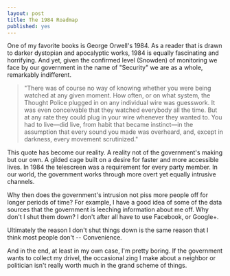 ```yaml
---
layout: post
title: The 1984 Roadmap
published: yes
---
```


One of my favorite books is George Orwell's 1984.  As a reader that is drawn to darker dystopian and apocalyptic works, 1984 is equally fascinating and horrifying. And yet, given the confirmed level (Snowden) of monitoring we face by our government in the name of "Security" we are as a whole, remarkably indifferent.

<blockquote cite="George Orwell">
    <p>"There was of course no way of knowing whether you were being watched at any given moment. How often, or on what system, the Thought Police plugged in on any individual wire was guesswork. It was even conceivable that they watched everybody all the time. But at any rate they could plug in your wire whenever they wanted to. You had to live—did live, from habit that became instinct—in the assumption that every sound you made was overheard, and, except in darkness, every movement scrutinized."</p>
</blockquote>

This quote has become our reality.  A reality not of the government's making but our own.  A gilded cage  built on a desire for faster and more accessible lives. In 1984 the telescreen was a requirement for every party member.  In our world, the government works through more overt yet equally intrusive channels.

Why then does the government's intrusion not piss more people off for longer periods of time?  For example, I have a good idea of some of the data sources that the government is leeching information about me off.  Why don't I shut them down?  I don't after all have to use Facebook, or Google+. 

Ultimately the reason I don't shut things down is the same reason that I think most people don't -- Convenience.  

And in the end, at least in my own case, I'm pretty boring.  If the government wants to collect my drivel, the occasional zing I make about a neighbor or politician isn't really worth much in the grand scheme of things.


